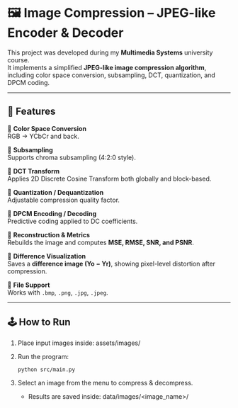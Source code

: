 # 🖼️ Image Compression – JPEG-like Encoder & Decoder

This project was developed during my **Multimedia Systems** university course.  
It implements a simplified **JPEG-like image compression algorithm**, including color space conversion, subsampling, DCT, quantization, and DPCM coding.

---

## 🚀 Features

🔹 **Color Space Conversion**  
  RGB → YCbCr and back.

🔹 **Subsampling**  
  Supports chroma subsampling (4:2:0 style).

🔹 **DCT Transform**  
  Applies 2D Discrete Cosine Transform both globally and block-based.

🔹 **Quantization / Dequantization**  
  Adjustable compression quality factor.

🔹 **DPCM Encoding / Decoding**  
  Predictive coding applied to DC coefficients.

🔹 **Reconstruction & Metrics**  
  Rebuilds the image and computes **MSE, RMSE, SNR, and PSNR**.

🔹 **Difference Visualization**  
  Saves a **difference image (Yo − Yr)**, showing pixel-level distortion after compression.

🔹 **File Support**  
  Works with `.bmp`, `.png`, `.jpg`, `.jpeg`.

---

## 🕹️ How to Run

1. Place input images inside: assets/images/

2. Run the program:
    ```bash
    python src/main.py
    ```

3. Select an image from the menu to compress & decompress. 
    - Results are saved inside: data/images/<image_name>/
